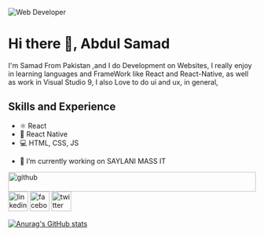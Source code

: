  
![Web Developer ](https://encrypted-tbn0.gstatic.com/images?q=tbn:ANd9GcRt255n_Z7xN9OrXECqp0P6bi_xsRFzbT8gkg&usqp=CAU)

# Hi there 👋, Abdul Samad
I'm Samad From Pakistan ,and I do Development on Websites, I really enjoy in learning languages and FrameWork like React and React-Native, as well as work in Visual Studio 9, I also Love to do ui and ux, in general,

## Skills and Experience

* ⚛ React
* 📱 React Native
* 💻 HTML, CSS, JS

- 🔭 I’m currently working on SAYLANI MASS IT 



[<img src='https://media.licdn.com/dms/image/D4D16AQGsdXP96uYSxQ/profile-displaybackgroundimage-shrink_350_1400/0/1672560132163?e=1678320000&v=beta&t=WX1a2iEFI7YAuL4hJtjgGFEF03rWO8HxKW1J-EY9wKg' alt='github' width='100%' height='40'>](https://github.com/samad0001)  [<img src='https://cdn.jsdelivr.net/npm/simple-icons@3.0.1/icons/linkedin.svg' alt='linkedin' height='40'>](https://www.linkedin.com/in/abdul-samad-716917258//)  [<img src='https://cdn.jsdelivr.net/npm/simple-icons@3.0.1/icons/facebook.svg' alt='facebook' height='40'>](https://www.facebook.com/profile.php?id=100013259624500)  [<img src='https://cdn.jsdelivr.net/npm/simple-icons@3.0.1/icons/twitter.svg' alt='twitter' height='40'>](https://twitter.com/ab_sam001)  




[![Anurag's GitHub stats](https://github-readme-stats.vercel.app/api?username=samad001)](https://github.com/anuraghazra/github-readme-stats)
